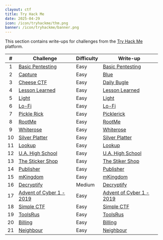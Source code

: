 ```yaml
---
clayout: ctf
title: Try Hack Me
date: 2025-04-29
icon: /icon/tryhackme/thm.png
banner: /icon/tryhackme/banner.png
---
```


This section contains write-ups for challenges from the [Try Hack Me](https://tryhackme.com/) platform.

|   #   | Challenge                                                                | Difficulty | Write-up                                             |
| :---: | ------------------------------------------------------------------------ | ---------- | ---------------------------------------------------- |
|   1   | [Basic Pentesting](https://tryhackme.com/room/basicpentestingjt)         | Easy       | [Basic Pentesting](./basic-pentesting)               |
|   2   | [Capture](https://tryhackme.com/room/capture)                            | Easy       | [Blue](./capture)                                    |
|   3   | [Cheese CTF](https://tryhackme.com/room/cheesectfv10)                    | Easy       | [Daily Bugle](./cheese-ctf)                          |
|   4   | [Lesson Learned](https://tryhackme.com/room/lessonlearned)               | Easy       | [Lesson Learned](./lesson-learned)                   |
|   5   | [Light](https://tryhackme.com/room/lightroom)                            | Easy       | [Light](./light)                                     |
|   6   | [Lo-Fi](https://tryhackme.com/room/lofi)                                 | Easy       | [Lo-Fi](./lo-fi)                                     |
|   7   | [Pickle Rick](https://tryhackme.com/room/picklerick)                     | Easy       | [Picklerick](./pickle-rick)                          |
|   8   | [RootMe](https://tryhackme.com/room/rrootme)                             | Easy       | [RootMe](./rootme)                                   |
|   9   | [Whiterose](https://tryhackme.com/room/whiterose)                        | Easy       | [Whiterose](./whiterose)                             |
|  10   | [Silver Platter](https://tryhackme.com/room/silverplatter)               | Easy       | [Silver Platter](./silver-platter)                   |
|  11   | [Lookup](https://tryhackme.com/room/lookup)                              | Easy       | [Lookup](./lookup)                                   |
|  12   | [U.A. High School](https://tryhackme.com/room/yueiua)                    | Easy       | [U.A. High School](./high-school)                    |
|  13   | [The Sticker Shop](https://tryhackme.com/room/thestickershop)            | Easy       | [The Stiker Shop](./the-sticker-shop)                |
|  14   | [Publisher](https://tryhackme.com/room/publisher)                        | Easy       | [Publisher](./publisher)                             |
|  15   | [mKingdom](https://tryhackme.com/room/mkingdom)                          | Easy       | [mKingdom](./m-kingdom)                              |
|  16   | [Decryptify](https://tryhackme.com/room/decryptify)                      | Medium     | [Decryptify](./decryptify)                           |
|  17   | [Advent of Cyber 1 - 2019](https://tryhackme.com/room/25daysofchristmas) | Easy       | [Advent of Cyber 1 - 2019](./advent-of-cyber-1-2019) |
|  18   | [Simple CTF](https://tryhackme.com/room/simplectf)                       | Easy       | [Simple CTF](./simple-ctf)                           |
|  19   | [ToolsRus](https://tryhackme.com/room/toolsrus)                          | Easy       | [ToolsRus](./tools-rus)                              |
|  20   | [Billing](https://tryhackme.com/room/billing)                            | Easy       | [Billing](./billing)                                 |
|  21   | [Neighbour](https://tryhackme.com/room/neighbour)                        | Easy       | [Neighbour](./neighbour)                             |
